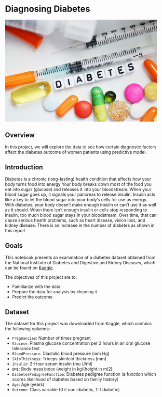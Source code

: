 # Diagnosing Diabetes

![](https://github.com/OluwakemiOretade/Python-Project-Diabetes-Prediction/blob/main/Description/diabetes-overview-1579871892.jpg)

## Overview

In this project, we will explore the data to see how certain diagnostic factors affect the diabetes outcome of women patients using predictive model.

## Introduction

Diabetes is a chronic (long-lasting) health condition that affects how your body turns food into energy Your body breaks down most of the food you eat into sugar (glucose) and releases it into your bloodstream. When your blood sugar goes up, it signals your pancreas to release insulin. Insulin acts like a key to let the blood sugar into your body’s cells for use as energy. With diabetes, your body doesn’t make enough insulin or can’t use it as well as it should. When there isn’t enough insulin or cells stop responding to insulin, too much blood sugar stays in your bloodstream. Over time, that can cause serious health problems, such as heart disease, vision loss, and kidney disease. There is an increase in the number of diabetes as shown in this report

## Goals

This notebook presents an examination of a diabetes dataset obtained from the National Institute of Diabetes and Digestive and Kidney Diseases, which can be found on [Kaggle](https://www.kaggle.com/uciml/pima-indians-diabetes-database).

The objectives of this project are to:

* Familiarize with the data
* Prepare the data for analysis by cleaning it
* Predict the outcome


## Dataset

The dataset for this project was downloaded from Kaggle, which contains the following columns:

- `Pregnancies`: Number of times pregnant
- `Glucose`: Plasma glucose concentration per 2 hours in an oral glucose tolerance test
- `BloodPressure`: Diastolic blood pressure (mm Hg)
- `SkinThickness`: Triceps skinfold thickness (mm)
- `Insulin`: 2-Hour serum insulin (mu U/ml)
- `BMI`: Body mass index (weight in kg/(height in m)2)
- `DiabetesPedigreeFunction`: Diabetes pedigree function (a function which scores likelihood of diabetes based on family history)
- `Age`: Age (years)
- `Outcome`: Class variable (0 if non-diabetic, 1 if diabetic)
